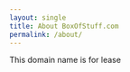 ```yaml
---
layout: single
title: About BoxOfStuff.com
permalink: /about/
---
```


This domain name is for lease